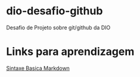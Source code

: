 # dio-desafio-github
Desafio de Projeto sobre git/github da DIO
# Links para aprendizagem
[Sintaxe Basica Markdown](https://www.markdownguide.org/getting-started/)
